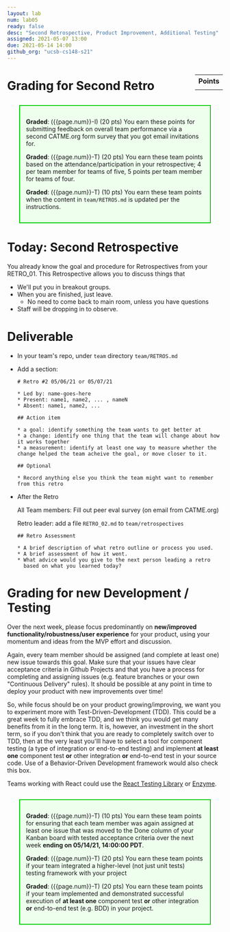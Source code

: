 ```yaml
---
layout: lab
num: lab05
ready: false
desc: "Second Retrospective, Product Improvement, Additional Testing"
assigned: 2021-05-07 13:00
due: 2021-05-14 14:00
github_org: "ucsb-cs148-s21"
---
```


<style>
div.grade { margin: 2em; padding: 1em; border: 2px solid #0c0; background-color: #efe; }   
</style>

<div style="float:right; width: auto;">

<table style="margin-top:1em;">
<tr>
   <th>Points</th>
</tr>
<tr>
   <td class="pointCount"></td>
</tr>
</table>

</div>


# Grading for Second Retro

<div class="grade" markdown="1">

**Graded**: ({{page.num}}-I) (20 pts) You earn these points for submitting feedback on overall team performance via a second CATME.org form survey that you got email invitations for.

**Graded**: ({{page.num}}-T) (20 pts) You earn these team points based on the attendance/participation in your retrospective; 4 per team member for teams of five, 5 points per team member for teams of four.

**Graded**: ({{page.num}}-T) (10 pts) You earn these team points when the content in `team/RETROS.md` is updated per the instructions.

</div>


# Today: Second Retrospective

You already know the goal and procedure for Retrospectives from your RETRO_01. This Retrospective allows you to discuss things that 

* We'll put you in breakout groups.
* When you are finished, just leave.
  * No need to come back to main room, unless you have questions
* Staff will be dropping in to observe.

# Deliverable

* In your team's repo, under `team` directory
  `team/RETROS.md`

* Add a section:

  ```
  # Retro #2 05/06/21 or 05/07/21

  * Led by: name-goes-here
  * Present: name1, name2, ... , nameN
  * Absent: name1, name2, ...

  ## Action item

  * a goal: identify something the team wants to get better at
  * a change: identify one thing that the team will change about how it works together
  * a measurement: identify at least one way to measure whether the change helped the team acheive the goal, or move closer to it.

  ## Optional

  * Record anything else you think the team might want to remember from this retro

  ```

* After the Retro

  All Team members: Fill out peer eval survey (on email from CATME.org)
  
  Retro leader: add a file `RETRO_02.md` to `team/retrospectives`
  
  ```
  ## Retro Assessment

  * A brief description of what retro outline or process you used.
  * A brief assessment of how it went.
  * What advice would you give to the next person leading a retro
    based on what you learned today?
  ```

# Grading for new Development / Testing 

Over the next week, please focus predominantly on **new/improved functionality/robustness/user experience** for your product, using your momentum and ideas from the MVP effort and discussion. 

Again, every team member should be assigned (and complete at least one) new issue towards this goal. Make sure that your issues have clear acceptance criteria in Github Projects and that you have a process for completing and assigning issues (e.g. feature branches or your own "Continuous Delivery" rules). It should be possible at any point in time to deploy your product with new improvements over time! 

So, while focus should be on your product growing/improving, we want you to experiment more with Test-Driven-Development (TDD). This could be a great week to fully embrace TDD, and we think you would get many benefits from it in the long term. It is, however, an investment in the short term, so if you don't think that you are ready to completely switch over to TDD, then at the very least you'lll have to select a tool for component testing (a type of integration or end-to-end testing) and implement **at least one** component test **or** other integration **or** end-to-end test in your source code. Use of a Behavior-Driven Development framework would also check this box.  

Teams working with React could use the [React Testing Library](https://testing-library.com/docs/react-testing-library/intro/) or [Enzyme](https://enzymejs.github.io/enzyme/). 

<div class="grade" markdown="1">

**Graded**: ({{page.num}}-T) (10 pts) You earn these team points for ensuring that each team member was again assigned at least one issue that was moved to the Done column of your Kanban board with tested acceptance criteria over the next week **ending on 05/14/21, 14:00:00 PDT**.

**Graded**: ({{page.num}}-T) (20 pts) You earn these team points if your team integrated a higher-level (not just unit tests) testing framework with your project

**Graded**: ({{page.num}}-T) (20 pts) You earn these team points if your team implemented and demonstrated successful execution of **at least one** component test **or** other integration **or** end-to-end test (e.g. BDD) in your project. 


</div>
 